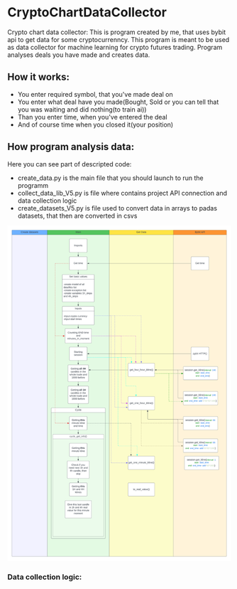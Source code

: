 # CryptoChartDataCollector
Crypto chart data collector:
This is program created by me, that uses bybit api to get data for some cryptocurrenncy. This program is meant to be used as data collector for machine learning for crypto futures trading. Program analyses deals you have made and creates data. 
## How it works:
- You enter required symbol, that you've made deal on
- You enter what deal have you made(Bought, Sold or you can tell that you was waiting and did nothing(to train ai))
- Than you enter time, when you've entered the deal
- And of course time when you closed it(your position)
## How program analysis data:
Here you can see part of descripted code:
- create_data.py is the main file that you should launch to run the programm
- collect_data_lib_V5.py is file where contains project API connection and data collection logic
- create_datasets_V5.py is file used to convert data in arrays to padas datasets, that then are converted in csvs
  
![Alt text](images/API.png)

### Data collection logic:
